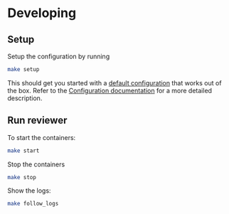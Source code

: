 # Developing

## Setup

Setup the configuration by running

```sh
make setup
```

This should get you started with a [default configuration](../.env.example) that works out of the box. Refer to the
[Configuration documentation](./configuration.md) for a more detailed description.


## Run reviewer

To start the containers:

```sh
make start
```

Stop the containers

```sh
make stop
```

Show the logs:

```sh
make follow_logs
```
